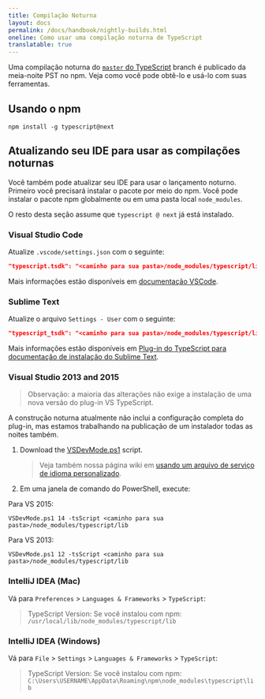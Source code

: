 ```yaml
---
title: Compilação Noturna
layout: docs
permalink: /docs/handbook/nightly-builds.html
oneline: Como usar uma compilação noturna de TypeScript
translatable: true
---
```


Uma compilação noturna do [`master` do TypeScript](https://github.com/Microsoft/TypeScript/tree/master) branch é publicado da meia-noite PST no npm.
Veja como você pode obtê-lo e usá-lo com suas ferramentas.

## Usando o npm

```shell
npm install -g typescript@next
```

## Atualizando seu IDE para usar as compilações noturnas

Você também pode atualizar seu IDE para usar o lançamento noturno.
Primeiro você precisará instalar o pacote por meio do npm.
Você pode instalar o pacote npm globalmente ou em uma pasta local `node_modules`.

O resto desta seção assume que `typescript @ next` já está instalado.

### Visual Studio Code

Atualize `.vscode/settings.json` com o seguinte:

```json
"typescript.tsdk": "<caminho para sua pasta>/node_modules/typescript/lib"
```

Mais informações estão disponíveis em [documentação VSCode](https://code.visualstudio.com/Docs/languages/typescript#_using-newer-typescript-versions).

### Sublime Text

Atualize o arquivo `Settings - User` com o seguinte:

```json
"typescript_tsdk": "<caminho para sua pasta>/node_modules/typescript/lib"
```

Mais informações estão disponíveis em [Plug-in do TypeScript para documentação de instalação do Sublime Text](https://github.com/Microsoft/TypeScript-Sublime-Plugin#installation).

### Visual Studio 2013 and 2015

> Observação: a maioria das alterações não exige a instalação de uma nova versão do plug-in VS TypeScript.

A construção noturna atualmente não inclui a configuração completa do plug-in, mas estamos trabalhando na publicação de um instalador todas as noites também.

1. Download the [VSDevMode.ps1](https://github.com/Microsoft/TypeScript/blob/master/scripts/VSDevMode.ps1) script.

   > Veja também nossa página wiki em [usando um arquivo de serviço de idioma personalizado](https://github.com/Microsoft/TypeScript/wiki/Dev-Mode-in-Visual-Studio#using-a-custom-language-service-file).

2. Em uma janela de comando do PowerShell, execute:

Para VS 2015:

```posh
VSDevMode.ps1 14 -tsScript <caminho para sua pasta>/node_modules/typescript/lib
```

Para VS 2013:

```posh
VSDevMode.ps1 12 -tsScript <caminho para sua pasta>/node_modules/typescript/lib
```

### IntelliJ IDEA (Mac)

Vá para `Preferences` > `Languages & Frameworks` > `TypeScript`:

> TypeScript Version: Se você instalou com npm: `/usr/local/lib/node_modules/typescript/lib`

### IntelliJ IDEA (Windows)

Vá para `File` > `Settings` > `Languages & Frameworks` > `TypeScript`:

> TypeScript Version: Se você instalou com npm: `C:\Users\USERNAME\AppData\Roaming\npm\node_modules\typescript\lib`
